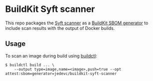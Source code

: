 # BuildKit Syft scanner

This repo packages the [Syft scanner](https://github.com/anchore/syft) as a
[BuildKit SBOM generator](https://github.com/moby/buildkit/pull/2983) to
include scan results with the output of Docker builds.

## Usage

To scan an image during build using [buildctl](https://github.com/moby/buildkit):

    $ buildctl build ... \
        --output type=image,name=<image>,push=true --opt attest:sbom=generator=jedevc/buildkit-syft-scanner
